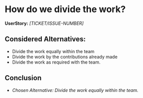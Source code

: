 # How do we divide the work?
**UserStory:** *[TICKET/ISSUE-NUMBER]*

## Considered Alternatives:
* Divide the work equally within the team
* Divide the work by the contributions already made
* Divide the work as required with the team.

## Conclusion
* *Chosen Alternative: Divide the work equally within the team.*
